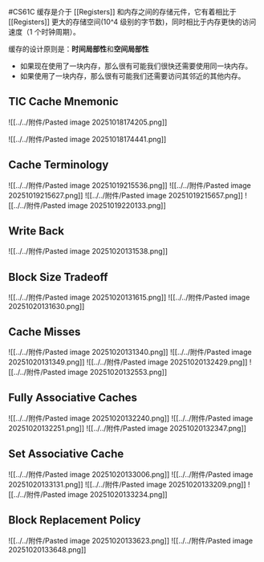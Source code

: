 #CS61C 
缓存是介于 [[Registers]] 和内存之间的存储元件，它有着相比于 [[Registers]] 更大的存储空间(10^4 级别的字节数)，同时相比于内存更快的访问速度（1 个时钟周期）。

缓存的设计原则是：**时间局部性**和**空间局部性**
- 如果现在使用了一块内存，那么很有可能我们很快还需要使用同一块内存。
- 如果使用了一块内存，那么很有可能我们还需要访问其邻近的其他内存。

## TIC Cache Mnemonic
![[../../附件/Pasted image 20251018174205.png]]

![[../../附件/Pasted image 20251018174441.png]]

## Cache Terminology
![[../../附件/Pasted image 20251019215536.png]]
![[../../附件/Pasted image 20251019215627.png]]
![[../../附件/Pasted image 20251019215657.png]]
![[../../附件/Pasted image 20251019220133.png]]

## Write Back 
![[../../附件/Pasted image 20251020131538.png]]

## Block Size Tradeoff 
![[../../附件/Pasted image 20251020131615.png]]
![[../../附件/Pasted image 20251020131630.png]]
## Cache Misses 
![[../../附件/Pasted image 20251020131340.png]]
![[../../附件/Pasted image 20251020131349.png]]
![[../../附件/Pasted image 20251020132429.png]]
![[../../附件/Pasted image 20251020132553.png]]
## Fully Associative Caches
![[../../附件/Pasted image 20251020132240.png]]
![[../../附件/Pasted image 20251020132251.png]]
![[../../附件/Pasted image 20251020132347.png]]

## Set Associative Cache 
![[../../附件/Pasted image 20251020133006.png]]
![[../../附件/Pasted image 20251020133131.png]]
![[../../附件/Pasted image 20251020133209.png]]
![[../../附件/Pasted image 20251020133234.png]]

## Block Replacement Policy
![[../../附件/Pasted image 20251020133623.png]]
![[../../附件/Pasted image 20251020133648.png]]